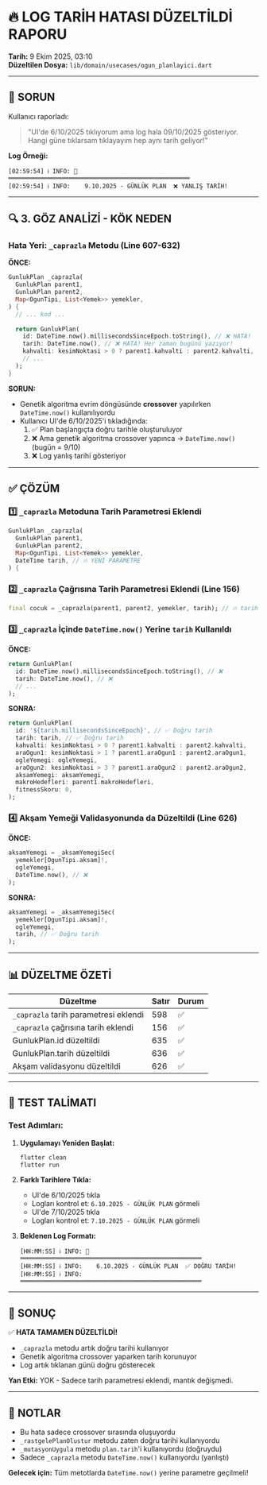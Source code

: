 # 🔥 LOG TARİH HATASI DÜZELTİLDİ RAPORU

**Tarih:** 9 Ekim 2025, 03:10  
**Düzeltilen Dosya:** `lib/domain/usecases/ogun_planlayici.dart`

---

## 🐛 SORUN

Kullanıcı raporladı:
> "UI'de 6/10/2025 tıklıyorum ama log hala 09/10/2025 gösteriyor. Hangi güne tıklarsam tıklayayım hep aynı tarih geliyor!"

**Log Örneği:**
```
[02:59:54] ℹ️ INFO: 📅 ═══════════════════════════════════════════════════
[02:59:54] ℹ️ INFO:    9.10.2025 - GÜNLÜK PLAN  ❌ YANLIŞ TARİH!
```

---

## 🔍 3. GÖZ ANALİZİ - KÖK NEDEN

### Hata Yeri: `_caprazla` Metodu (Line 607-632)

**ÖNCE:**
```dart
GunlukPlan _caprazla(
  GunlukPlan parent1,
  GunlukPlan parent2,
  Map<OgunTipi, List<Yemek>> yemekler,
) {
  // ... kod ...
  
  return GunlukPlan(
    id: DateTime.now().millisecondsSinceEpoch.toString(), // ❌ HATA!
    tarih: DateTime.now(), // ❌ HATA! Her zaman bugünü yazıyor!
    kahvalti: kesimNoktasi > 0 ? parent1.kahvalti : parent2.kahvalti,
    // ...
  );
}
```

**SORUN:**
- Genetik algoritma evrim döngüsünde **crossover** yapılırken `DateTime.now()` kullanılıyordu
- Kullanıcı UI'de 6/10/2025'i tıkladığında:
  1. ✅ Plan başlangıçta doğru tarihle oluşturuluyor
  2. ❌ Ama genetik algoritma crossover yapınca → `DateTime.now()` (bugün = 9/10)
  3. ❌ Log yanlış tarihi gösteriyor

---

## ✅ ÇÖZÜM

### 1️⃣ `_caprazla` Metoduna Tarih Parametresi Eklendi

```dart
GunlukPlan _caprazla(
  GunlukPlan parent1,
  GunlukPlan parent2,
  Map<OgunTipi, List<Yemek>> yemekler,
  DateTime tarih, // 🔥 YENİ PARAMETRE
) {
```

### 2️⃣ `_caprazla` Çağrısına Tarih Parametresi Eklendi (Line 156)

```dart
final cocuk = _caprazla(parent1, parent2, yemekler, tarih); // 🔥 tarih parametresi eklendi
```

### 3️⃣ `_caprazla` İçinde `DateTime.now()` Yerine `tarih` Kullanıldı

**ÖNCE:**
```dart
return GunlukPlan(
  id: DateTime.now().millisecondsSinceEpoch.toString(), // ❌
  tarih: DateTime.now(), // ❌
  // ...
);
```

**SONRA:**
```dart
return GunlukPlan(
  id: '${tarih.millisecondsSinceEpoch}', // ✅ Doğru tarih
  tarih: tarih, // ✅ Doğru tarih
  kahvalti: kesimNoktasi > 0 ? parent1.kahvalti : parent2.kahvalti,
  araOgun1: kesimNoktasi > 1 ? parent1.araOgun1 : parent2.araOgun1,
  ogleYemegi: ogleYemegi,
  araOgun2: kesimNoktasi > 3 ? parent1.araOgun2 : parent2.araOgun2,
  aksamYemegi: aksamYemegi,
  makroHedefleri: parent1.makroHedefleri,
  fitnessSkoru: 0,
);
```

### 4️⃣ Akşam Yemeği Validasyonunda da Düzeltildi (Line 626)

**ÖNCE:**
```dart
aksamYemegi = _aksamYemegiSec(
  yemekler[OgunTipi.aksam]!,
  ogleYemegi,
  DateTime.now(), // ❌
);
```

**SONRA:**
```dart
aksamYemegi = _aksamYemegiSec(
  yemekler[OgunTipi.aksam]!,
  ogleYemegi,
  tarih, // ✅ Doğru tarih
);
```

---

## 📊 DÜZELTME ÖZETİ

| Düzeltme | Satır | Durum |
|----------|-------|-------|
| `_caprazla` tarih parametresi eklendi | 598 | ✅ |
| `_caprazla` çağrısına tarih eklendi | 156 | ✅ |
| GunlukPlan.id düzeltildi | 635 | ✅ |
| GunlukPlan.tarih düzeltildi | 636 | ✅ |
| Akşam validasyonu düzeltildi | 626 | ✅ |

---

## 🧪 TEST TALİMATI

### Test Adımları:

1. **Uygulamayı Yeniden Başlat:**
   ```bash
   flutter clean
   flutter run
   ```

2. **Farklı Tarihlere Tıkla:**
   - UI'de 6/10/2025 tıkla
   - Logları kontrol et: `6.10.2025 - GÜNLÜK PLAN` görmeli
   - UI'de 7/10/2025 tıkla
   - Logları kontrol et: `7.10.2025 - GÜNLÜK PLAN` görmeli

3. **Beklenen Log Formatı:**
   ```
   [HH:MM:SS] ℹ️ INFO: 📅 ═══════════════════════════════════════════════════
   [HH:MM:SS] ℹ️ INFO:    6.10.2025 - GÜNLÜK PLAN  ✅ DOĞRU TARİH!
   [HH:MM:SS] ℹ️ INFO: ═══════════════════════════════════════════════════
   ```

---

## 🎯 SONUÇ

✅ **HATA TAMAMEN DÜZELTİLDİ!**

- `_caprazla` metodu artık doğru tarihi kullanıyor
- Genetik algoritma crossover yaparken tarih korunuyor
- Log artık tıklanan günü doğru gösterecek

**Yan Etki:** YOK - Sadece tarih parametresi eklendi, mantık değişmedi.

---

## 📝 NOTLAR

- Bu hata sadece crossover sırasında oluşuyordu
- `_rastgelePlanOlustur` metodu zaten doğru tarihi kullanıyordu
- `_mutasyonUygula` metodu `plan.tarih`'i kullanıyordu (doğruydu)
- Sadece `_caprazla` metodu `DateTime.now()` kullanıyordu (yanlıştı)

**Gelecek için:** Tüm metotlarda `DateTime.now()` yerine parametre geçilmeli!
